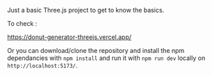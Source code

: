 Just a basic Three.js project to get to know the basics. 

To check :

https://donut-generator-threejs.vercel.app/

Or you can download/clone the repository and install the npm dependancies with ```npm install``` and run it with ```npm run dev``` locally on `http://localhost:5173/`.
